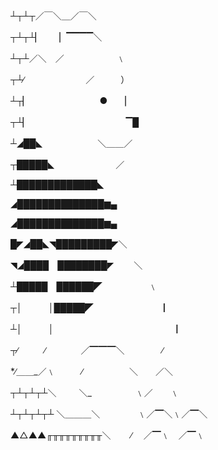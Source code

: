 ┴┬┴┬／￣＼＿／￣＼

┬┴┬┴▏　　▏▔▔▔▔＼

┴┬┴／＼　／　　　　　　﹨

┬┴∕　　　　　　　／　　　）

┴┬▏　　　　　　　　●　　▏

┬┴▏　　　　　　　　　　　▔█

┴◢██◣　　　　　　 ＼＿＿／

┬█████◣　　　　　　　／　　　　

┴█████████████◣

◢██████████████▆▄

◢██████████████▆▄

█◤◢██◣◥█████████◤＼

◥◢████　████████◤　　 ＼

┴█████　██████◤　　　　　 ﹨

┬│　　　│█████◤　　　　　　　　▏

┴│　　　│　　　　　　　　　　　　　　▏

┬∕　　　∕　　　　／▔▔▔＼　　　　 ∕

*∕＿＿_／﹨　　　∕　　　　　 ＼　　／＼

┬┴┬┴┬┴＼ 　　 ＼_　　　　　﹨／　　﹨

┴┬┴┬┴┬┴ ＼＿＿＿＼　　　　 ﹨／▔＼﹨／▔＼

▲△▲▲╓╥╥╥╥╥╥╥╥＼　　 ∕　 ／▔﹨　／▔﹨